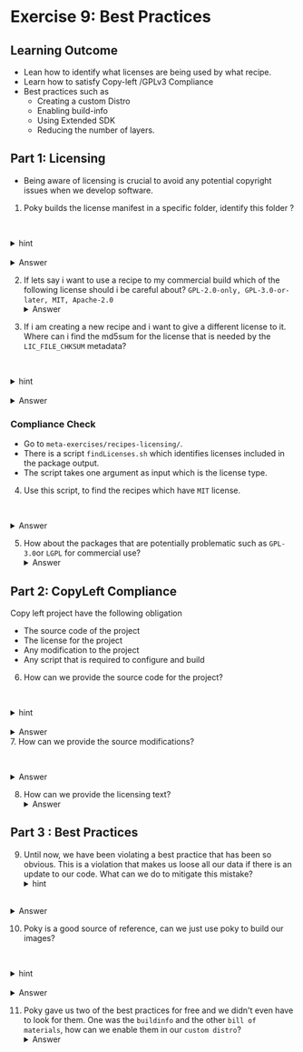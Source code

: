 # Exercise 9: Best Practices
## Learning Outcome 

* Lean how to identify what licenses are being used by what recipe.
* Learn how to satisfy Copy-left /GPLv3 Compliance
* Best practices such as 
	* Creating a custom Distro
	* Enabling build-info
	* Using Extended SDK
	* Reducing the number of layers.

## Part 1: Licensing

* Being aware of licensing is crucial to avoid any potential copyright issues when we develop software.
1. Poky builds the license manifest in a specific folder, identify this folder ?

   <details>
   <summary>hint</summary>
   It is the tmp folder.
</details>
  <details>
	   <summary>Answer</summary>
	`~/work/poky/poky/build/tmp/deploy/license` contains licensing information for all the packages!
   </details>

2. If lets say i want to use a recipe to my commercial build which of the following license should i be careful about? `GPL-2.0-only, GPL-3.0-or-later, MIT, Apache-2.0`
   <details>
   <summary>Answer</summary>
`GPL-2.0-only` and GPL-3.0 or later` are dangerous
</details>

3. If i am creating a new recipe and i want to give a different license to it. Where can i find the md5sum for the license that is needed by the `LIC_FILE_CHKSUM` metadata?

   <details>
   <summary>hint</summary>
   check the `meta` layer
</details>
  <details>
	   <summary>Answer</summary>
	- /home/yocto/work/poky/poky/meta/files/common-licenses
	- and then we can run md5sum
   </details>

### Compliance Check

* Go to `meta-exercises/recipes-licensing/`. 
* There is a script `findLicenses.sh` which identifies licenses included in the package output. 
* The script takes one argument as input which is the license type.

4. Use this script, to find the recipes which have `MIT` license.

  <details>
	   <summary>Answer</summary>
	- ./findLicenses MIT
	
   </details>

5. How about the packages that are potentially problematic  such as `GPL-3.0`or `LGPL` for commercial use?
  <details>
	   <summary>Answer</summary>
	-  `./findLicenses GPL-3.0`
   </details>


## Part 2: CopyLeft Compliance

Copy left project have the following obligation 
- The source code of the project
- The license for the project
- Any modification to the project
- Any script that is required to configure and build

6. How can we provide the source code for the project? 

   <details>
   <summary>hint</summary>
   we inherit something
</details>
  <details>
	   <summary>Answer</summary>
    -  `INHERIT += "archiver"`
    - `ARCHIVER_MODE[src] = "original"`
   </details>
7. How can we provide the source modifications?

  <details>
	   <summary>Answer</summary>
    - `ARCHIVER_MODE[src] = "patched"`
   </details>

8. How can we provide the licensing text?
  <details>
	   <summary>Answer</summary>
    - `COPY_LIC_MANIFEST = "1"`
    - 'COPY_LIC_DIRS = "1"'`
   </details>

## Part 3 :  Best Practices

9. Until now, we have been violating a best practice that has been so obvious. This is a violation that makes us loose all our data if there is an update to our code. What can we do to mitigate this mistake?
   <details>
   <summary>hint</summary>
   Is all our metadata version controlled?
</details>
  <details>
	   <summary>Answer</summary>
	- Local.conf is not version controlled, so we should remove the changes from local.conf and instead move it our custom layer and recipes instead!
   </details>

10. Poky is a good source of reference, can we just use poky to build our images?

   <details>
   <summary>hint</summary>
   Look at the Learning outcome
</details>
  <details>
	   <summary>Answer</summary>
	We have to transition to a custom distro and we cannot use poky as it has a lot of unnecessary packages.
   </details>

11. Poky gave us two of the best practices for free and we didn't even have to look for them. One was the `buildinfo` and the other `bill of materials`, how can we enable them in our `custom distro`?
  <details>
	   <summary>Answer</summary>
	INHERIT += "create-spdx"
	`inherit image-buildinfo`
	
   </details>

